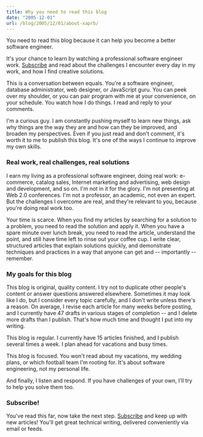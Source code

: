 ```yaml
---
title: Why you need to read this blog
date: "2005-12-01"
url: /blog/2005/12/01/about-xaprb/
---
```

You need to read this blog because it can help you become a better software engineer.

It's your chance to learn by watching a professional software engineer work. [Subscribe][1] and read about the challenges I encounter every day in my work, and how I find creative solutions.

This is a conversation between equals. You're a software engineer, database administrator, web designer, or JavaScript guru. You can peek over my shoulder, or you can pair program with me at your convenience, on your schedule. You watch how I do things. I read and reply to your comments.

I'm a curious guy. I am constantly pushing myself to learn new things, ask why things are the way they are and how can they be improved, and broaden my perspectives. Even if you just read and don't comment, it's worth it to me to publish this blog. It's one of the ways I continue to improve my own skills.

### Real work, real challenges, real solutions

I earn my living as a professional software engineer, doing real work: e-commerce, catalog sales, Internet marketing and advertising, web design and development, and so on. I'm not in it for the glory. I'm not presenting at Web 2.0 conferences. I'm not a professor, an academic, not even an expert. But the challenges I overcome are real, and they're relevant to you, because you're doing real work too.

Your time is scarce. When you find my articles by searching for a solution to a problem, you need to read the solution and apply it. When you have a spare minute over lunch break, you need to read the article, understand the point, and still have time left to rinse out your coffee cup. I write clear, structured articles that explain solutions quickly, and demonstrate techniques and practices in a way that anyone can get and -- importantly -- remember.

### My goals for this blog

This blog is original, quality content. I try not to duplicate other people's content or answer questions answered elsewhere. Sometimes it may look like I do, but I consider every topic carefully, and I don't write unless there's a reason. On average, I revise each article for many weeks before posting, and I currently have 47 drafts in various stages of completion -- and I delete more drafts than I publish. That's how much time and thought I put into my writing.

This blog is regular. I currently have 15 articles finished, and I publish several times a week. I plan ahead for vacations and busy times.

This blog is focused. You won't read about my vacations, my wedding plans, or which football team I'm rooting for. It's about software engineering, not my personal life.

And finally, I listen and respond. If you have challenges of your own, I'll try to help you solve them too.

### Subscribe!

You've read this far, now take the next step. [Subscribe][1] and keep up with new articles! You'll get great technical writing, delivered conveniently via email or feeds.

 [1]: http://www.xaprb.com/blog/subscribe/
